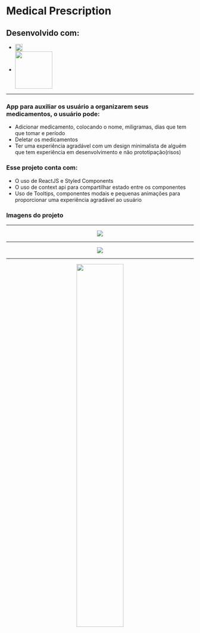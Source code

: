 # Medical Prescription
## Desenvolvido com: 
- <img width='20px' align='center' src='https://cdn.jsdelivr.net/gh/devicons/devicon/icons/react/react-original.svg'/> <strong style='color: #fdfdfd;'>ReactJS</strong>
- <img width='100px' align='center' src='https://supabase.com/brand-assets/supabase-logo-wordmark--dark.svg'/>  

---

### App para auxiliar os usuário a organizarem seus medicamentos, o usuário pode:
- Adicionar medicamento, colocando o nome, miligramas, dias que tem que tomar e período
- Deletar os medicamentos
- Ter uma experiência agradável com um design minimalista de alguém que tem experiência em desenvolvimento e não prototipação(risos)

### Esse projeto conta com:
- O uso de ReactJS e Styled Components
- O uso de context api para compartilhar estado entre os componentes
- Uso de Tooltips, componentes modais e pequenas animações para proporcionar uma experiência agradável ao usuário

### Imagens do projeto
---
<div align='center'>
    <img src='https://res.cloudinary.com/dzugtpcap/image/upload/v1646930016/my-projects/medical-prescription/medical-prescription-1_knp0bv.png'/>
</div>

---

<div align='center'>
    <img src='https://res.cloudinary.com/dzugtpcap/image/upload/v1646930105/my-projects/medical-prescription/medical-prescription-2_kl6qge.png'/>
</div>

---

<div align='center'>
    <img width='50%' src='https://res.cloudinary.com/dzugtpcap/image/upload/v1646930288/my-projects/medical-prescription/medical-prescription-3_arsxop.png'/>
</div>